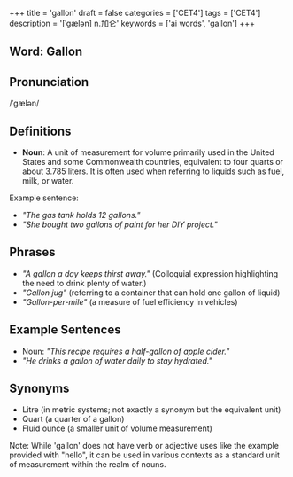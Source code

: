 +++
title = 'gallon'
draft = false
categories = ['CET4']
tags = ['CET4']
description = '[ˈgælən] n.加仑'
keywords = ['ai words', 'gallon']
+++

## Word: Gallon

## Pronunciation
/ˈɡælən/

## Definitions
- **Noun**: A unit of measurement for volume primarily used in the United States and some Commonwealth countries, equivalent to four quarts or about 3.785 liters. It is often used when referring to liquids such as fuel, milk, or water.

Example sentence: 
- _"The gas tank holds 12 gallons."_
- _"She bought two gallons of paint for her DIY project."_

## Phrases
- _"A gallon a day keeps thirst away."_ (Colloquial expression highlighting the need to drink plenty of water.)
- _"Gallon jug"_ (referring to a container that can hold one gallon of liquid)
- _"Gallon-per-mile"_ (a measure of fuel efficiency in vehicles)

## Example Sentences
- Noun: _"This recipe requires a half-gallon of apple cider."_
- _"He drinks a gallon of water daily to stay hydrated."_

## Synonyms
- Litre (in metric systems; not exactly a synonym but the equivalent unit)
- Quart (a quarter of a gallon)
- Fluid ounce (a smaller unit of volume measurement)
  
Note: While 'gallon' does not have verb or adjective uses like the example provided with "hello", it can be used in various contexts as a standard unit of measurement within the realm of nouns.
